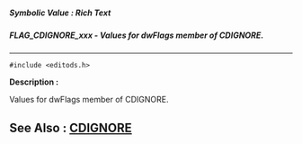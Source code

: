 ##### Symbolic Value : Rich Text
##### FLAG_CDIGNORE_xxx - Values for dwFlags member of CDIGNORE.
---
```
#include <editods.h>
```
**Description :**

Values for dwFlags member of CDIGNORE.

**See Also :**
[CDIGNORE](/reference/Data/CDIGNORE)
---
